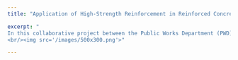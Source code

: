 ```yaml
---
title: "Application of High-Strength Reinforcement in Reinforced Concrete Building Design"

excerpt: "
In this collaborative project between the Public Works Department (PWD) of Bangladesh and GPH Ispat Limited, we investigate the feasibility of incorporating high-strength reinforcement in the design of reinforced concrete (RC) buildings. The research is primarily grounded in a thorough review of existing literature, supported by analytical studies that focus on critical design parameters (i.e., confinement, development length in tension, and crack width). Additionally, a comparative pushover analysis is conducted to evaluate the performance of various rebar grades used in RC structures. A cost-benefit analysis is also performed to assess the economic implications of utilizing different rebar grades. This project aims to provide insights into the potential advantages and challenges of integrating high-strength steel in RC building design in Bangladesh.
<br/><img src='/images/500x300.png'>"

---
```


